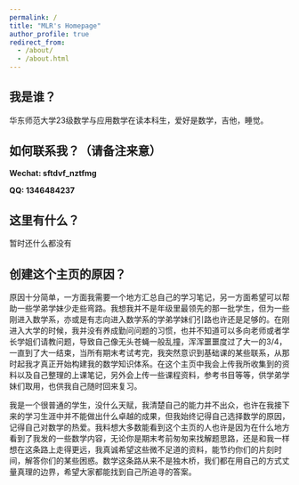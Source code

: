 ```yaml
---
permalink: /
title: "MLR's Homepage"
author_profile: true
redirect_from: 
  - /about/
  - /about.html
---
```

我是谁？
------
华东师范大学23级数学与应用数学在读本科生，爱好是数学，吉他，睡觉。


如何联系我？（请备注来意）
---
**Wechat: sftdvf_nztfmg**

**QQ: 1346484237**


这里有什么？
---
暂时还什么都没有


创建这个主页的原因？
------
原因十分简单，一方面我需要一个地方汇总自己的学习笔记，另一方面希望可以帮助一些学弟学妹少走些弯路。我想我并不是年级里最领先的那一批学生，但为一些刚进入数学系，亦或是有志向进入数学系的学弟学妹们引路也许还是足够的。在刚进入大学的时候，我并没有养成勤问问题的习惯，也并不知道可以多向老师或者学长学姐们请教问题，导致自己像无头苍蝇一般乱撞，浑浑噩噩度过了大一的3/4，一直到了大一结束，当所有期末考试考完，我突然意识到基础课的某些联系，从那时起我才真正开始构建我的数学知识体系。在这个主页中我会上传我所收集到的资料以及自己整理的上课笔记，另外会上传一些课程资料，参考书目等等，供学弟学妹们取用，也供我自己随时回来复习。

我是一个很普通的学生，没什么天赋，我清楚自己的能力并不出众，也许在我接下来的学习生涯中并不能做出什么卓越的成果，但我始终记得自己选择数学的原因，记得自己对数学的热爱。我料想大多数能看到这个主页的人也许是因为在什么地方看到了我发的一些数学内容，无论你是期末考前匆匆来找解题思路，还是和我一样想在这条路上走得更远，我真诚希望这些微不足道的资料，能节约你们的片刻时间，解答你们的某些困惑。数学这条路从来不是独木桥，我们都在用自己的方式丈量真理的边界，希望大家都能找到自己所追寻的答案。
